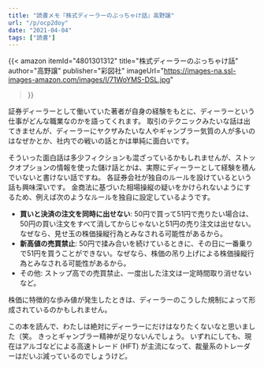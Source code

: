 ```yaml
---
title: "読書メモ『株式ディーラーのぶっちゃけ話』高野譲"
url: "/p/ocp2doy"
date: "2021-04-04"
tags: ["読書"]
---
```


{{< amazon
  itemId="4801301312"
  title="株式ディーラーのぶっちゃけ話"
  author="高野譲"
  publisher="彩図社"
  imageUrl="https://images-na.ssl-images-amazon.com/images/I/71WoYMS-DSL.jpg"
>}}

証券ディーラーとして働いていた著者が自身の経験をもとに、ディーラーという仕事がどんな職業なのかを語ってくれます。
取引のテクニックみたいな話は出てきませんが、ディーラーにヤクザみたいな人やギャンブラー気質の人が多いのはなぜかとか、社内での戦いの話とかは単純に面白いです。

そういった面白話は多少フィクションも混ざっているかもしれませんが、ストックオプションの情報を使った儲け話とかは、実際にディーラーとして経験を積んでいないと書けない話ですね。
各証券会社が独自のルールを設けているという話も興味深いです。
金商法に基づいた相場操縦の疑いをかけられないようにするため、例えば次のようなルールを独自に設定しているようです。

- __買いと決済の注文を同時に出せない__: 50円で買って51円で売りたい場合は、50円の買い注文をすべて消してからじゃないと51円の売り注文は出せない。なぜなら、見せ玉の株価操縦行為とみなされる可能性があるから。
- __新高値の売買禁止__: 50円で揉み合いを続けているときに、その日に一番乗りで51円を買うことができない。なぜなら、株価の吊り上げによる株価操縦行為とみなされる可能性があるから。
- その他: ストップ高での売買禁止、一度出した注文は一定時間取り消せないなど。

株価に特徴的な歩み値が発生したときは、ディーラーのこうした規制によって形成されているのかもしれません。

この本を読んで、わたしは絶対にディーラーにだけはなりたくないなと思いました（笑。
きっとギャンブラー精神が足りないんでしょう。
いずれにしても、現在はアルゴなどによる高速トレード (HFT) が主流になって、裁量系のトレーダーはだいぶ減っているのでしょうけど。

